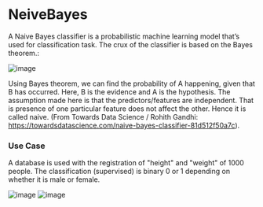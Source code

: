 # NeiveBayes
A Naive Bayes classifier is a probabilistic machine learning model that’s used for classification task. The crux of the classifier is based on the Bayes theorem.:

![image](https://user-images.githubusercontent.com/86708470/167204335-c29039e8-a629-480f-a03a-1ebabce2771c.png)

Using Bayes theorem, we can find the probability of A happening, given that B has occurred. Here, B is the evidence and A is the hypothesis. The assumption made here is that the predictors/features are independent. That is presence of one particular feature does not affect the other. Hence it is called naive.
(From Towards Data Science / Rohith Gandhi: https://towardsdatascience.com/naive-bayes-classifier-81d512f50a7c).

### Use Case
A database is used with the registration of "height" and "weight" of 1000 people. The classification (supervised) is binary 0 or 1 depending on whether it is male or female.

![image](https://user-images.githubusercontent.com/86708470/167209030-c4f5492a-d757-43f4-ac6a-230f67616319.png)
![image](https://user-images.githubusercontent.com/86708470/167209119-49f6ec43-9d78-4d44-8f28-c6824f6bee22.png)
